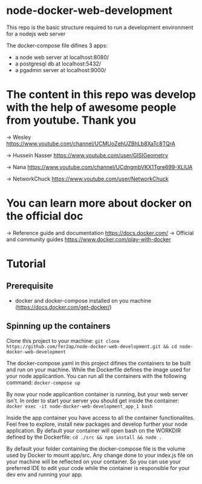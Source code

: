 # node-docker-web-development
This repo is the basic structure required to run a development environment for a nodejs web server

The docker-compose file difines 3 apps:
 - a node web server at localhost:8080/
 - a postgresql db at localhost:5432/
 - a pgadmin server at localhost:9000/

# The content in this repo was develop with the help of awesome people from youtube. Thank you
-> Wesley https://www.youtube.com/channel/UCMUoZehUZBhLb8XaTc8TQrA

-> Hussein Nasser https://www.youtube.com/user/GISIGeometry

-> Nana https://www.youtube.com/channel/UCdngmbVKX1Tgre699-XLlUA

-> NetworkChuck https://www.youtube.com/user/NetworkChuck

# You can learn more about docker on the official doc
-> Reference guide and documentation https://docs.docker.com/
-> Official and community guides https://www.docker.com/play-with-docker

# Tutorial

## Prerequisite
 - docker and docker-compose installed on you machine (https://docs.docker.com/get-docker/)

## Spinning up the containers
Clone this project to your machine:
```git clone https://github.com/fer2ap/node-docker-web-development.git && cd node-docker-web-development```

The docker-compose.yaml in this project difines the containers to be built and run on your machine.
While the Dockerfile defines the image used for your node applicantion. You can run all the containers with the following command:
```docker-compose up```

By now your node applicantion container is running, but your web server isn't. In order to start your server you should get inside the container:
```docker exec -it node-docker-web-development_app_1 bash```

Inside the app container you have access to all the container functionalites. Feel free to explore, install new packages and develop further your node application.
By default your container will open bash on the WORKDIR defined by the Dockerfile:
```cd ./src && npm install && node .```

By default your folder containing the docker-compose file is the volume used by Docker to mount app/src. Any change done to your index.js file on your machine will be reflected on your container.
So you can use your preferred IDE to edit your code while the container is responsible for your dev env and running your app.

